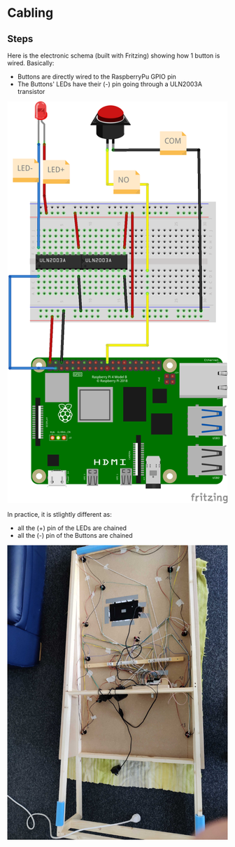 # Cabling

## Steps

Here is the electronic schema (built with Fritzing) showing how 1 button is wired. Basically:
- Buttons are directly wired to the RaspberryPu GPIO pin
- The Buttons' LEDs have their (-) pin going through a ULN2003A transistor

![fritz_schema](fritz_schema.png)

In practice, it is stlightly different as:
- all the (+) pin of the LEDs are chained
- all the (-) pin of the Buttons are chained

![back_pic](back_pic_cables.png)
